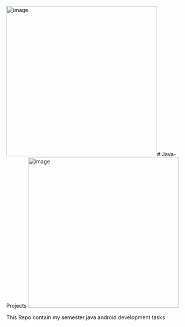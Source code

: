 <img width="400" height="400" alt="image" src="https://github.com/user-attachments/assets/d9a1e77b-3ba1-4489-a42c-d883ccd7638b" /># Java-Projects <img width="400" height="400" alt="image" src="https://github.com/user-attachments/assets/f8f76a32-17ba-42c3-8757-3be957636e72" />

 This Repo contain my semester java android development tasks
